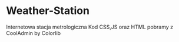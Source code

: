 # Weather-Station
Internetowa stacja metrologiczna
Kod CSS,JS oraz HTML pobramy z CoolAdmin by Colorlib
